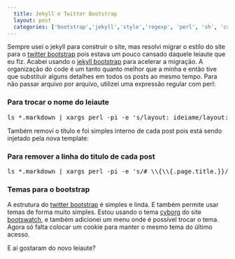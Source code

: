 ```yaml
---
  title: Jekyll e Twitter Bootstrap
  layout: post
  categories: ['bootstrap','jekyll','style','regexp', 'perl', 'sh', 'css']
---
```


Sempre usei o jekyll para construir o site, mas resolvi migrar o estilo do site para o [twitter bootstrap][tb] pois estava um pouco cansado daquele leiaute que eu fiz. Acabei usando o [jekyll bootstrap][jb] para acelerar a  migração. A organização do code é um tanto quanto melhor que a minha e então tive que substituir alguns detalhes em todos os posts ao mesmo tempo. Para não passar arquivo por arquivo, utilizei uma expressão regular com perl:

### Para trocar o nome do leiaute

<pre class="prettyprint sh">
ls *.markdown | xargs perl -pi -e 's/layout: ideiame/layout: post/g'
</pre>

Também removi o título e foi simples interno de cada post pois está sendo injetado pela nova template:

### Para remover a linha do titulo de cada post

<pre class="prettyprint sh">
ls *.markdown | xargs perl -pi -e 's/# \\{\\{.page.title.}}//g'
</pre>

### Temas para o bootstrap

A estrutura do [twitter bootstrap][tb] é simples e linda. E também permite usar temas de forma muito simples. Estou usando o tema [cyborg] do site [bootswatch], e também adicionei um menu onde é possível trocar o tema. Agora só falta colocar um cookie para manter o mesmo tema do último acesso.

E aí gostaram do novo leiaute?

[tb]: http://twitter.github.io/bootstrap/
[jb]: http://jekyllbootstrap.com/
[bootswatch]: http://bootswatch.com/
[cyborg]: http://bootswatch.com/cyborg/
